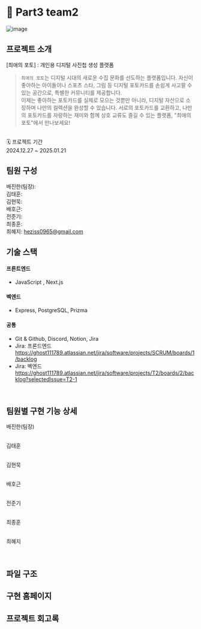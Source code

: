 # 🎯 Part3 team2
![image](https://github.com/user-attachments/assets/8013852e-3562-4465-855a-64dc6ceeffd0)


## 프로젝트 소개
  [최애의 포토]
  : 개인용 디지털 사진첩 생성 플랫폼
  > `최애의 포토`는 디지털 시대의 새로운 수집 문화를 선도하는 플랫폼입니다. 자신이 좋아하는 아이돌이나 스포츠 스타, 그림 등 디지털 포토카드를 손쉽게 사고팔 수 있는 공간으로, 특별한 커뮤니티를 제공합니다. </br> 이제는 좋아하는 포토카드를 실제로 모으는 것뿐만 아니라, 디지털 자산으로 소장하며 나만의 컬렉션을 완성할 수 있습니다. 서로의 포토카드를 교환하고, 나만의 포토카드를 자랑하는 재미와 함께 상호 교류도 즐길 수 있는 플랫폼, "최애의 포토"에서 만나보세요!
</br>
  🗓 프로젝트 기간 </br>
  2024.12.27 ~ 2025.01.21
</br>

## 팀원 구성
배진한(팀장):
</br>김태훈:
</br>김현묵:
</br>배호근:
</br>전준기:
</br>최종훈:
</br>최혜지: heziss0965@gmail.com
</br>

## 기술 스택
#### 프론트엔드 </br>
  - JavaScript , Next.js 
#### 벡엔드 </br>
  - Express, PostgreSQL, Prizma
#### 공통 </br>
  - Git & Github, Discord, Notion, Jira
  - Jira: 프론드엔드 </br>
  https://ghost111789.atlassian.net/jira/software/projects/SCRUM/boards/1/backlog  </br>
  - Jira: 벡엔드 </br>
  https://ghost111789.atlassian.net/jira/software/projects/T2/boards/2/backlog?selectedIssue=T2-1
  </br>
  
## 팀원별 구현 기능 상세
배진한(팀장)

</br>김태훈

</br>김현묵

</br>배호근

</br>전준기

</br>최종훈

</br>최혜지

</br>

## 파일 구조

## 구현 홈페이지

## 프로젝트 회고록

